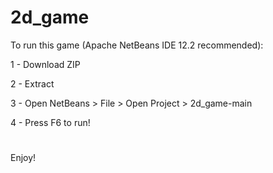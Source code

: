# 2d_game

To run this game (Apache NetBeans IDE 12.2 recommended):

1 - Download ZIP

2 - Extract

3 - Open NetBeans > File > Open Project > 2d_game-main

4 - Press F6 to run!
#
Enjoy!
